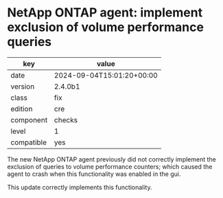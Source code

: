 [//]: # (werk v2)
# NetApp ONTAP agent: implement exclusion of volume performance queries

key        | value
---------- | ---
date       | 2024-09-04T15:01:20+00:00
version    | 2.4.0b1
class      | fix
edition    | cre
component  | checks
level      | 1
compatible | yes

The new NetApp ONTAP agent previously did not correctly implement
the exclusion of queries to volume performance counters;
which caused the agent to crash when this functionality was enabled in the gui.

This update correctly implements this functionality.
